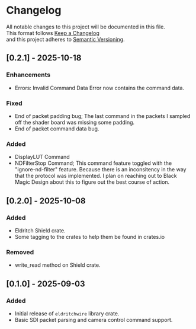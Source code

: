 # Changelog

All notable changes to this project will be documented in this file.  
This format follows [Keep a Changelog](https://keepachangelog.com/en/1.0.0/)  
and this project adheres to [Semantic Versioning](https://semver.org/spec/v2.0.0.html).

## [0.2.1] - 2025-10-18

### Enhancements
- Errors: Invalid Command Data Error now contains the command data.

### Fixed
- End of packet padding bug; The last command in the packets I sampled off the shader board was missing some padding.
- End of packet command data bug.

### Added
- DisplayLUT Command
- NDFilterStop Command; This command feature toggled with the "ignore-nd-filter" feature.
Because there is an inconsitency in the way that the protocol was implemented.
I plan on reaching out to Black Magic Design about this to figure out the best course of action.

## [0.2.0] - 2025-10-08

### Added
- Eldritch Shield crate.
- Some tagging to the crates to help them be found in crates.io

### Removed
- write_read method on Shield crate.

## [0.1.0] - 2025-09-03

### Added
- Initial release of `eldritchwire` library crate.
- Basic SDI packet parsing and camera control command support.
